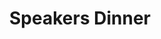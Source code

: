 ---
title: Speakers Dinner
price: R25 000
limit: 1
logo: diamond.png
large-logo: diamond-large.png
logo_size: 100

#benefits
passes: 1

exclusive:
    - Three seats at the speakers dinner
    - Exclusive logo on speaker dinner menu
    - Access to speaker database (based on opt in)
    
sold_out: no
order: 70
---
